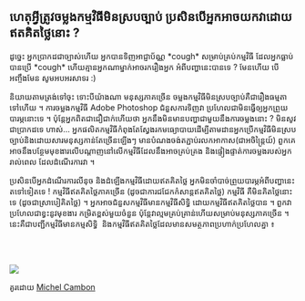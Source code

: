 <?php require("../../entete.php");?> <?php require("../../base.php");?> <?php require("../../fonctions.php");?>

<div id="corps">

<h2>ហេតុ​អ្វី​​ត្រូវ​ចម្លង​​កម្មវិធី​​​មិន​ស្រប​ច្បាប់​ ប្រសិន​បើ​អ្នក​អាច​យក​វា​​ដោយ​ឥត​គិត​ថ្លៃ​នោះ​ ?</h2>

<p>ដូច្នេះ​ អ្នក​ប្រាកដ​ជា​ច្បាស់​ហើយ​ អ្នក​បាន​ទិញ​អាជ្ញាប័ណ្ណ​ *cough* ​សម្រាប់​​គ្រប់​កម្មវិធី​ ​ដែល​​អ្នក​​ធ្លាប់​បាន​ប្រើ​ *cough* 
ហើយ​​​គ្មាន​អ្នក​ណា​​ម្នាក់​អាច​រករឿង​អ្នក អំពី​​បញ្ហា​​​នេះ​​បាន​ទេ ​? មែន​ហើយ​ បើ​អញ្ចឹង​មែន​ សូម​​អប​អរ​សាទរ  :)</p>

<p>និយាយ​តាម​ត្រង់​ទៅ​ចុះ​ ទោះ​បីយ៉ាង​ណា​ ​មនុស្ស​ភាគ​ច្រើន​ ចម្លង​កម្មវិធី​មិន​ស្រប​ច្បាប់​
គឺ​ជា​រឿងធម្មតា​ទៅ​ហើយ ។ ការ​ចម្លង​កម្មវិធី​ Adobe Photoshop ជំនួស​ការ​ទិញ​វា​ ប្រហែល​ជា​ 
មិន​ធ្វើ​ឲ្យ​អ្នក​ព្រួយ​បារម្ភ​នោះ​​ទេ​ ។ ប៉ុន្តែ​អ្នក​ពិត​ជា​ជឿជាក់​​​​ហើយ​ថា​ អ្នក​ 
នឹង​មិន​មានបញ្ហា​ជា​មួយ​នឹង​ការ​ចម្លង​នោះ ​? មិន​សូវ​ជា​​ប្រាកដ​ទេ ហាស់​... អ្នក​ផលិត​កម្មវិធី​ 
កំពុង​តែ​ស្វែង​រក​មធ្យោបាយ​ដើម្បីតាម​ដាន​អ្នក​ប្រើ​កម្មវិធី​មិន​ស្រប​ច្បាប់​ 
និង​ដោយ​សារ​មនុស្ស​កាន់​តែ​ច្រើន​ឡើង​ៗ​ មាន​បំណង​ចង់ត​ភ្ជាប់​រលក​អាកាស​ 
(ជា​អចិន្ត្រៃយ៍​)  ពួក​គេ​អាច​នឹងបន្ថែម​មុខ​ងារ​​លើ​បណ្តាញ​នៅ​លើ​ 
កម្មវិធី​ដែល​នឹង​អាច​គ្រប់​គ្រង​ និង​ផ្ទៀង​ផ្ទាត់​ការ​ចម្លង​របស់​អ្នករាល់​​​ពេល​ ដែល​​​ដំណើរការ​វា​ ។</p>

<p>ប្រសិន​បើ​អ្នក​ដំណើរ​ការ​​​លីនុច​ និង​ដំឡើង​កម្មវិធី​ដោយ​ឥត​គិត​ថ្លៃ​ អ្នក​​មិន​ចាំ​បាច់​ 
ព្រួយ​បារម្ភ​​អំពី​បញ្ហា​នេះ​ត​ទៅ​​ទៀត​ទេ ​! កម្មវិធី​ឥត​គិត​ថ្លៃ​ភាគ​ច្រើន​ (ដូច​ជា​​ការ​ជជែក​កំសាន្ត​ឥត​គិត​ថ្លៃ​) កម្មវិធី​ គឺ​មិន​​ 
គិត​ថ្លៃ​​នោះ​ទេ​ (ដូច​ជា​ស្រាបៀ​គិត​ថ្លៃ) ។ អ្នក​អាច​​​​​ជំនួស​​​កម្មវិធី​មាន​កម្មវិធី​សិទ្ធិ ​ដោយ​​កម្មវិធី​​ឥត​គិត​ថ្លៃ​បាន​ ។ ពួក​វា​​ប្រហែលជា​ខ្វះនូវ​មុខ​ងារ
កម្រិត​ខ្ពស់​មួយ​ចំនួន​ ប៉ុន្តែវា​ល្មម​​​គ្រប់​គ្រាន់​ហើយ​សម្រាប់​មនុស្ស​ភាគ​ច្រើន​ ។ 
នេះ​​គឺ​ជាបញ្ជី​​​កម្មវិធី​​មាន​កម្មសិទ្ធិ ​ និង​កម្មវិធី​ឥតគិតថ្លៃ​ដែល​មាន​សមត្ថភាព​ប្រហាក់ប្រហែល​គ្នា ៖</p>

<?php

table_parser ("Yes", "No", "Commercial", "Open source", "Exists on 
Windows?");

?>

<br /><br>

<img src="Images/warez.png" />

<p>គូរ​ដោយ​ <a href="http://michel.cambon.free.fr/ampere/salle1bis.htm">Michel Cambon</a></p>

</div>
</body>
</html>
